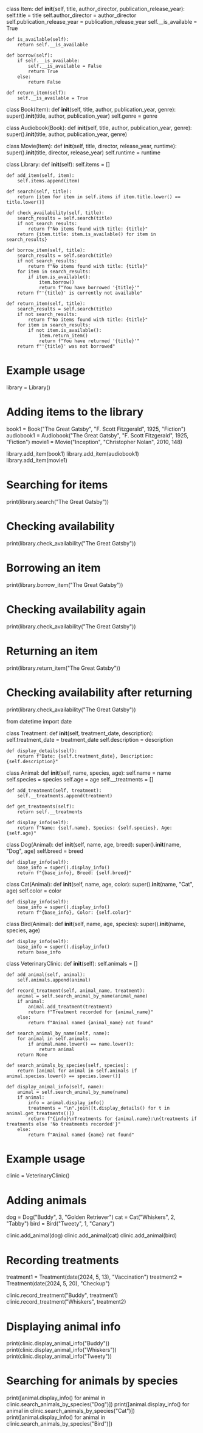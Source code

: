 class Item:
    def __init__(self, title, author_director, publication_release_year):
        self.title = title
        self.author_director = author_director
        self.publication_release_year = publication_release_year
        self.__is_available = True

    def is_available(self):
        return self.__is_available

    def borrow(self):
        if self.__is_available:
            self.__is_available = False
            return True
        else:
            return False

    def return_item(self):
        self.__is_available = True


class Book(Item):
    def __init__(self, title, author, publication_year, genre):
        super().__init__(title, author, publication_year)
        self.genre = genre


class Audiobook(Book):
    def __init__(self, title, author, publication_year, genre):
        super().__init__(title, author, publication_year, genre)


class Movie(Item):
    def __init__(self, title, director, release_year, runtime):
        super().__init__(title, director, release_year)
        self.runtime = runtime


class Library:
    def __init__(self):
        self.items = []

    def add_item(self, item):
        self.items.append(item)

    def search(self, title):
        return [item for item in self.items if item.title.lower() == title.lower()]

    def check_availability(self, title):
        search_results = self.search(title)
        if not search_results:
            return f"No items found with title: {title}"
        return {item.title: item.is_available() for item in search_results}

    def borrow_item(self, title):
        search_results = self.search(title)
        if not search_results:
            return f"No items found with title: {title}"
        for item in search_results:
            if item.is_available():
                item.borrow()
                return f"You have borrowed '{title}'"
        return f"'{title}' is currently not available"

    def return_item(self, title):
        search_results = self.search(title)
        if not search_results:
            return f"No items found with title: {title}"
        for item in search_results:
            if not item.is_available():
                item.return_item()
                return f"You have returned '{title}'"
        return f"'{title}' was not borrowed"


# Example usage
library = Library()

# Adding items to the library
book1 = Book("The Great Gatsby", "F. Scott Fitzgerald", 1925, "Fiction")
audiobook1 = Audiobook("The Great Gatsby", "F. Scott Fitzgerald", 1925, "Fiction")
movie1 = Movie("Inception", "Christopher Nolan", 2010, 148)

library.add_item(book1)
library.add_item(audiobook1)
library.add_item(movie1)

# Searching for items
print(library.search("The Great Gatsby"))

# Checking availability
print(library.check_availability("The Great Gatsby"))

# Borrowing an item
print(library.borrow_item("The Great Gatsby"))





# Checking availability again
print(library.check_availability("The Great Gatsby"))

# Returning an item
print(library.return_item("The Great Gatsby"))

# Checking availability after returning
print(library.check_availability("The Great Gatsby")) 












from datetime import date

class Treatment:
    def __init__(self, treatment_date, description):
        self.treatment_date = treatment_date
        self.description = description

    def display_details(self):
        return f"Date: {self.treatment_date}, Description: {self.description}"


class Animal:
    def __init__(self, name, species, age):
        self.name = name
        self.species = species
        self.age = age
        self.__treatments = []

    def add_treatment(self, treatment):
        self.__treatments.append(treatment)

    def get_treatments(self):
        return self.__treatments

    def display_info(self):
        return f"Name: {self.name}, Species: {self.species}, Age: {self.age}"


class Dog(Animal):
    def __init__(self, name, age, breed):
        super().__init__(name, "Dog", age)
        self.breed = breed

    def display_info(self):
        base_info = super().display_info()
        return f"{base_info}, Breed: {self.breed}"


class Cat(Animal):
    def __init__(self, name, age, color):
        super().__init__(name, "Cat", age)
        self.color = color

    def display_info(self):
        base_info = super().display_info()
        return f"{base_info}, Color: {self.color}"


class Bird(Animal):
    def __init__(self, name, age, species):
        super().__init__(name, species, age)

    def display_info(self):
        base_info = super().display_info()
        return base_info


class VeterinaryClinic:
    def __init__(self):
        self.animals = []

    def add_animal(self, animal):
        self.animals.append(animal)

    def record_treatment(self, animal_name, treatment):
        animal = self.search_animal_by_name(animal_name)
        if animal:
            animal.add_treatment(treatment)
            return f"Treatment recorded for {animal_name}"
        else:
            return f"Animal named {animal_name} not found"

    def search_animal_by_name(self, name):
        for animal in self.animals:
            if animal.name.lower() == name.lower():
                return animal
        return None

    def search_animals_by_species(self, species):
        return [animal for animal in self.animals if animal.species.lower() == species.lower()]

    def display_animal_info(self, name):
        animal = self.search_animal_by_name(name)
        if animal:
            info = animal.display_info()
            treatments = "\n".join([t.display_details() for t in animal.get_treatments()])
            return f"{info}\nTreatments for {animal.name}:\n{treatments if treatments else 'No treatments recorded'}"
        else:
            return f"Animal named {name} not found"


# Example usage
clinic = VeterinaryClinic()

# Adding animals
dog = Dog("Buddy", 3, "Golden Retriever")
cat = Cat("Whiskers", 2, "Tabby")
bird = Bird("Tweety", 1, "Canary")

clinic.add_animal(dog)
clinic.add_animal(cat)
clinic.add_animal(bird)

# Recording treatments
treatment1 = Treatment(date(2024, 5, 13), "Vaccination")
treatment2 = Treatment(date(2024, 5, 20), "Checkup")

clinic.record_treatment("Buddy", treatment1)
clinic.record_treatment("Whiskers", treatment2)

# Displaying animal info
print(clinic.display_animal_info("Buddy"))
print(clinic.display_animal_info("Whiskers"))
print(clinic.display_animal_info("Tweety"))

# Searching for animals by species
print([animal.display_info() for animal in clinic.search_animals_by_species("Dog")])
print([animal.display_info() for animal in clinic.search_animals_by_species("Cat")])
print([animal.display_info() for animal in clinic.search_animals_by_species("Bird")])

